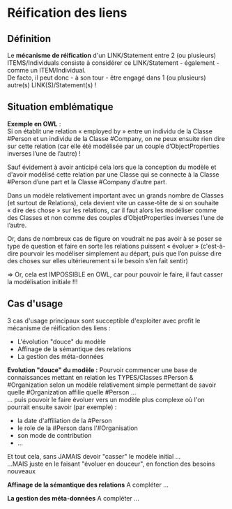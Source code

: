 Réification des liens
==

Définition
-
Le __mécanisme de réification__ d'un LINK/Statement entre 2 (ou plusieurs) ITEMS/Individuals consiste à considérer ce LINK/Statement - également - comme un ITEM/Individual.   
De facto, il peut donc - à son tour - être engagé dans 1 (ou plusieurs) autre(s) LINK(S)/Statement(s) !

Situation emblématique
-
__Exemple en OWL__ :   
Si on établit une relation « employed by » entre un individu de la Classe #Person et un individu de la Classe #Company, on ne peux ensuite rien dire sur cette relation (car elle été modélisée par un couple d’ObjectProperties inverses l’une de l’autre) !   

Sauf évidement à avoir anticipé cela lors que la conception du modèle et d'avoir modélisé cette relation par une Classe qui se connecte à la Classe #Person d’une part et la Classe #Company d’autre part.   

Dans un modèle relativement important avec un grands nombre de Classes (et surtout de Relations), cela devient vite un casse-tête de si on souhaite « dire des chose » sur les relations, car il faut alors les modéliser comme des Classes et non comme des couples d’ObjetProperties inverses l’une de l’autre.

Or, dans de nombreux cas de figure on voudrait ne pas avoir à se poser se type de question et faire en sorte les relations puissent « évoluer » (c'est-à-dire pourvoir les modéliser simplement au départ, puis que l’on puisse dire des choses sur elles ultérieurement si le besoin s’en fait sentir)

=> Or, cela est IMPOSSIBLE en OWL, car pour pouvoir le faire, il faut casser la modélisation initiale !!!

Cas d'usage
-
3 cas d'usage principaux sont succeptible d'exploiter avec profit le mécanisme de réification des liens :
* L'évolution "douce" du modèle
* Affinage de la sémantique des relations
* La gestion des méta-données


__Evolution "douce" du modèle :__
Pourvoir commencer une base de connaissances mettant en relation les TYPES/Classes #Person & #Organization selon un modèle relativement simple permettant de savoir quelle #Organization affilie quelle #Person ...   
... puis pouvoir le faire évoluer vers un modèle plus complexe où l'on pourrait ensuite savoir (par exemple) :
   - la date d'affiliation de la #Person
   - le role de la #Person dans l'#Organisation
   - son mode de contribution 
   - ...
   
   Et tout cela, sans JAMAIS devoir "casser" le modèle initial ...    
   ...MAIS juste en le faisant "évoluer en douceur", en fonction des besoins nouveaux 


__Affinage de la sémantique des relations__
A compléter ...

__La gestion des méta-données__
A compléter ...

